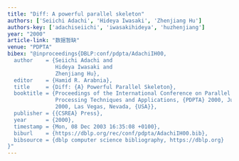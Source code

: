 ```yaml
---
title: "Diff: A powerful parallel skeleton"
authors: ['Seiichi Adachi', 'Hideya Iwasaki', 'Zhenjiang Hu']
authors-key: ['adachiseiichi', 'iwasakihideya', 'huzhenjiang']
year: "2000"
article-link: "数据暂缺"
venue: "PDPTA"
bibex: "@inproceedings{DBLP:conf/pdpta/AdachiIH00,
  author    = {Seiichi Adachi and
               Hideya Iwasaki and
               Zhenjiang Hu},
  editor    = {Hamid R. Arabnia},
  title     = {Diff: {A} Powerful Parallel Skeleton},
  booktitle = {Proceedings of the International Conference on Parallel and Distributed
               Processing Techniques and Applications, {PDPTA} 2000, June 24-29,
               2000, Las Vegas, Nevada, {USA}},
  publisher = {{CSREA} Press},
  year      = {2000},
  timestamp = {Mon, 08 Dec 2003 16:35:08 +0100},
  biburl    = {https://dblp.org/rec/conf/pdpta/AdachiIH00.bib},
  bibsource = {dblp computer science bibliography, https://dblp.org}
}"
---
```

